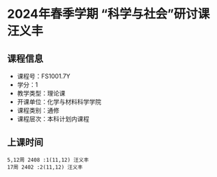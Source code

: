 # 2024年春季学期 “科学与社会”研讨课 汪义丰






## 课程信息

- 课程号：FS1001.7Y
- 学分：1
- 教学类型：理论课
- 开课单位：化学与材料科学学院
- 课程类别：通修
- 课程层次：本科计划内课程

## 上课时间

```
5,12周 2408 :1(11,12) 汪义丰
17周 2402 :2(11,12) 汪义丰
```

